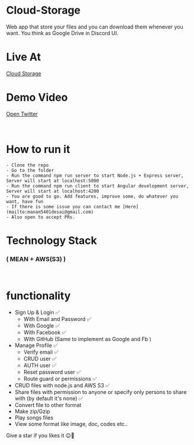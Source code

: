 # Cloud-Storage

Web app that store your files and you can download them whenever you want. You think as Google Drive in Discord UI.
<br/>

# Live At

<a href="https://cloud-storage-client-b121d.web.app">Cloud Storage</a>

# Demo Video

<a href="https://t.co/z1KjIpsYnO">Open Twitter</a>

<br/>

# How to run it

    - Clone the repo
    - Go to the folder
    - Run the command npm run server to start Node.js + Express server, Server will start at localhost:5000
    - Run the command npm run client to start Angular development server,
    Server will start at localhost:4200
    - You are good to go. Add features, improve some, do whatever you want, have fun
    - If there is some issue you can contact me [Here](mailto:manan5401desai@gmail.com)
    - Also open to accept PRs.

# Technology Stack

### ( MEAN + AWS(S3) )

<br/>

# functionality

<ul>
    <li>
        Sign Up & Login ✅
        <ul>
            <li>With Email and Password ✅</li>
            <li>With Google ✅</li>
            <li>With Facebook ✅</li>
            <li>With GitHub (Same to implement as Google and Fb )</li>
        </ul>
    </li>
    <li>
        Manage Profile ✅
        <ul>
            <li>Verify email ✅</li>
            <li>CRUD user ✅</li>
            <li>AUTH user ✅</li>
            <li>Reset password user ✅</li>
            <li>Route guard or permissions ✅</li>
        </ul>
    </li>
    <li>
        CRUD files with node.js and AWS S3 ✅
    </li>
    <li>
        Share files with permission to anyone or specify only persons to share with (by default it's none) ✅
    </li>
    <li>
        Convert file to other format
    </li>
    <li>
        Make zip/Gzip
    </li>
    <li>
        Play songs files
    </li>
    <li>
        View some format like image, doc, codes etc..
    </li>
</ul>

<p>Give a star if you likes it 😉🙂</p>

